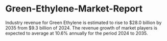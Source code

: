 # Green-Ethylene-Market-Report
Industry revenue for Green Ethylene is estimated to rise to $28.0 billion by 2035 from $9.3 billion of 2024. The revenue growth of market players is expected to average at 10.6% annually for the period 2024 to 2035.
